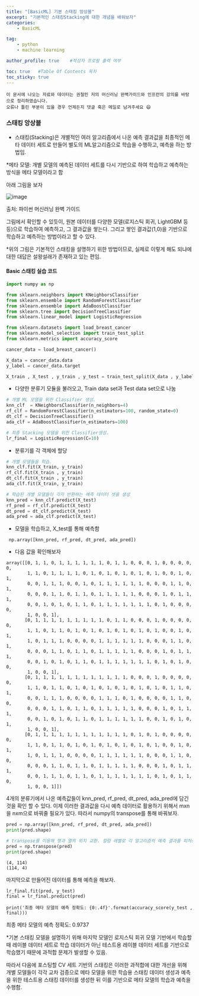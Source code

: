 ```yaml
---
title: "[BasicML] 기본 스태킹 앙상블"
excerpt: "기본적인 스태킹Stacking에 대한 개념을 배워보자"
categories:
    - BasicML

tag:
    - python
    - machine learning

author_profile: true    #작성자 프로필 출력 여부

toc: true   #Table Of Contents 목차 
toc_sticky: true
---
```


```
이 문서에 나오는 자료와 데이터는 권철민 저의 머신러닝 완벽가이드와 인프런의 강의를 바탕으로 정리하였습니다.
오류나 틀린 부분이 있을 경우 언제든지 댓글 혹은 메일로 남겨주세요 😄
```



###  스태킹 앙상블

- 스태킹(Stacking)은 개별적인 여러 알고리즘에서 나온 예측 결과값을 최종적인 메타 데이터 세트로 만들어 별도의 ML알고리즘으로 학습을 수행하고, 예측을 하는 방법임.

*메타 모델: 개별 모델의 예측된 데이터 세트를 다시 기반으로 하여 학습하고 예측하는 방식을 메타 모델이라고 함

아래 그림을 보자

![image](https://user-images.githubusercontent.com/81638919/158045899-25dbf266-be08-479c-8154-c1fbd1127659.png)


출처: 파이썬 머신러닝 완벽 가이드

그림에서 확인할 수 있듯이, 원본 데이터를 다양한 모델(로지스틱 회귀, LightGBM 등 등)으로 학습하여 예측하고, 그 결과값을 쌓는다. 그리고 쌓인 결과값(1,0)을 기반으로 학습하고 예측하는 방법이라고 할 수 있다.

*위의 그림은 기본적인 스태킹을 설명하기 위한 방법이므로, 실제로 이렇게 해도 되냐에 대한 대답은 설왕설래가 존재하고 있는 편임.

#### Basic 스태킹 실습 코드

```python
import numpy as np

from sklearn.neighbors import KNeighborsClassifier
from sklearn.ensemble import RandomForestClassifier
from sklearn.ensemble import AdaBoostClassifier
from sklearn.tree import DecisionTreeClassifier
from sklearn.linear_model import LogisticRegression

from sklearn.datasets import load_breast_cancer
from sklearn.model_selection import train_test_split
from sklearn.metrics import accuracy_score

cancer_data = load_breast_cancer()

X_data = cancer_data.data
y_label = cancer_data.target

X_train , X_test , y_train , y_test = train_test_split(X_data , y_label , test_size=0.2 , random_state=0)
```

- 다양한 분류기 모듈을 불러오고, Train data set과 Test data set으로 나눔

```python
# 개별 ML 모델을 위한 Classifier 생성.
knn_clf  = KNeighborsClassifier(n_neighbors=4)
rf_clf = RandomForestClassifier(n_estimators=100, random_state=0)
dt_clf = DecisionTreeClassifier()
ada_clf = AdaBoostClassifier(n_estimators=100)

# 최종 Stacking 모델을 위한 Classifier생성. 
lr_final = LogisticRegression(C=10)

```

- 분류기를 각 객체에 할당

```python
# 개별 모델들을 학습. 
knn_clf.fit(X_train, y_train)
rf_clf.fit(X_train , y_train)
dt_clf.fit(X_train , y_train)
ada_clf.fit(X_train, y_train)

# 학습된 개별 모델들이 각자 반환하는 예측 데이터 셋을 생성
knn_pred = knn_clf.predict(X_test)
rf_pred = rf_clf.predict(X_test)
dt_pred = dt_clf.predict(X_test)
ada_pred = ada_clf.predict(X_test)
```

- 모델을 학습하고, X_test를 통해 예측함

```
 np.array([knn_pred, rf_pred, dt_pred, ada_pred])
```

- 다음 값을 확인해보자

```
array([[0, 1, 1, 0, 1, 1, 1, 1, 1, 1, 0, 1, 1, 0, 0, 0, 1, 0, 0, 0, 0, 0,
        1, 1, 0, 1, 1, 1, 1, 0, 1, 0, 1, 0, 1, 0, 1, 0, 1, 0, 0, 1, 0, 1,
        0, 0, 1, 1, 1, 0, 0, 1, 0, 1, 1, 1, 1, 1, 1, 0, 0, 0, 1, 1, 0, 1,
        0, 0, 0, 1, 1, 0, 1, 1, 0, 1, 1, 1, 1, 1, 0, 0, 0, 1, 0, 1, 1, 1,
        0, 0, 1, 0, 1, 0, 1, 1, 0, 1, 1, 1, 1, 1, 1, 1, 0, 1, 0, 0, 0, 0,
        1, 0, 0, 1],
       [0, 1, 1, 1, 1, 1, 1, 1, 1, 1, 0, 1, 1, 0, 0, 0, 1, 0, 0, 0, 0, 0,
        1, 1, 0, 1, 1, 0, 1, 0, 1, 0, 1, 0, 1, 0, 1, 0, 1, 0, 0, 1, 0, 1,
        1, 0, 1, 1, 1, 0, 0, 0, 0, 1, 1, 1, 1, 1, 1, 0, 0, 0, 1, 1, 0, 1,
        0, 0, 0, 1, 1, 0, 1, 1, 0, 1, 1, 1, 1, 1, 0, 0, 0, 1, 0, 1, 1, 1,
        0, 0, 1, 0, 1, 0, 1, 1, 0, 1, 1, 1, 1, 1, 1, 1, 0, 1, 0, 1, 0, 0,
        1, 0, 0, 1],
       [0, 1, 1, 1, 1, 1, 1, 1, 1, 1, 1, 1, 1, 0, 0, 0, 1, 0, 0, 0, 0, 0,
        1, 1, 0, 1, 1, 0, 1, 0, 1, 0, 1, 0, 1, 0, 1, 0, 1, 0, 1, 1, 0, 1,
        0, 0, 1, 1, 1, 0, 0, 0, 0, 1, 1, 1, 0, 1, 0, 0, 0, 0, 1, 1, 0, 0,
        0, 0, 0, 1, 1, 0, 1, 1, 0, 1, 1, 1, 1, 1, 0, 0, 0, 1, 0, 1, 1, 1,
        0, 0, 1, 0, 1, 0, 1, 1, 0, 1, 1, 1, 1, 1, 1, 0, 0, 1, 0, 1, 0, 1,
        1, 0, 0, 1],
       [0, 1, 1, 1, 1, 1, 1, 1, 1, 1, 1, 1, 1, 0, 1, 0, 1, 0, 0, 0, 0, 0,
        1, 1, 0, 1, 1, 0, 1, 0, 1, 0, 1, 0, 1, 0, 1, 0, 1, 0, 0, 1, 0, 1,
        1, 0, 1, 1, 1, 0, 0, 0, 0, 1, 1, 1, 1, 1, 1, 0, 0, 0, 1, 1, 0, 0,
        0, 0, 0, 1, 1, 0, 1, 1, 0, 1, 1, 1, 1, 1, 0, 0, 0, 1, 0, 1, 1, 1,
        0, 0, 1, 1, 1, 0, 1, 1, 0, 1, 1, 1, 1, 1, 1, 1, 0, 1, 0, 1, 1, 0,
        1, 0, 0, 1]])
```

4개의 분류기에서 나온 예측값들이 knn_pred, rf_pred, dt_pred, ada_pred에 담긴것을 확인 할 수 있다. 이제 이러한 결과값을 다시 예측 데이터로 활용하기 위해서 mxn을 nxm으로 바꿔줄 필요가 있다. 따라서 numpy의 transpose를 통해 바꿔보자.

```python
pred = np.array([knn_pred, rf_pred, dt_pred, ada_pred])
print(pred.shape)

# transpose를 이용해 행과 열의 위치 교환. 컬럼 레벨로 각 알고리즘의 예측 결과를 피처로 만듦. 
pred = np.transpose(pred)
print(pred.shape)
```

```
(4, 114)
(114, 4)
```

마지막으로 만들어진 데이터를 통해 예측을 해보자.

```
lr_final.fit(pred, y_test)
final = lr_final.predict(pred)

print('최종 메타 모델의 예측 정확도: {0:.4f}'.format(accuracy_score(y_test , final)))
```

최종 메타 모델의 예측 정확도: 0.9737

*기본 스태킹 모델을 설명하기 위해 마지막 모델인 로지스틱 회귀 모델 기반에서 학습할 때 레이블 데이터 세트로 학습 데이터가 아닌 테스트용 레이블 데이터 세트를 기반으로 학습했기 때문에 과적합 문제가 발생할 수 있음.

따라서 다음에 포스팅할 CV 세트 기반의 스태킹은 이러한 과적합에 대한 개선을 위해 개별 모델들이 각각 교차 검증으로 메타 모델을 위한 학습용 스태킹 데이터 생성과 예측을 위한 테스트용 스태킹 데이터를 생성한 뒤 이를 기반으로 메타 모델의 학습과 예측을 수행함.





